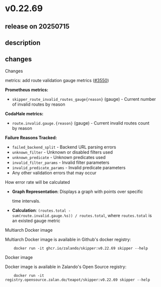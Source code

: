 # v0.22.69

## release on 20250715

## description

## changes

Changes

metrics: add route validation gauge metrics (<a class="issue-link js-issue-link" data-error-text="Failed to load title" data-id="3209530346" data-permission-text="Title is private" data-url="https://github.com/zalando/skipper/issues/3550" data-hovercard-type="pull_request" data-hovercard-url="/zalando/skipper/pull/3550/hovercard" href="https://github.com/zalando/skipper/pull/3550">#3550</a>)

<strong>Prometheus metrics:</strong>

* <code>skipper_route_invalid_routes_gauge{reason}</code> (gauge) - Current number  
  of invalid routes by reason

<strong>CodaHale metrics:</strong>

* <code>route.invalid.gauge.{reason}</code> (gauge) - Current invalid routes count  
  by reason

<strong>Failure Reasons Tracked:</strong>

* <code>failed_backend_split</code> - Backend URL parsing errors
* <code>unknown_filter</code> - Unknown or disabled filters used
* <code>unknown_predicate</code> - Unknown predicates used
* <code>invalid_filter_params</code> - Invalid filter parameters
* <code>invalid_predicate_params</code> - Invalid predicate parameters
* Any other validation errors that may occur

How error rate will be calculated

* <strong>Graph Representation</strong>: Displays a graph with points over specific

  time intervals.

* <strong>Calculation</strong>: <code>(routes.total - sum(route.invalid.gauge.%s)) / routes.total</code>, where <code>routes.total</code> is an existed gauge metric

Multiarch Docker image

Multiarch Docker image is available in Github's docker registry:

        docker run -it ghcr.io/zalando/skipper:v0.22.69 skipper --help

Docker image

Docker image is available in Zalando's Open Source registry:

        docker run -it registry.opensource.zalan.do/teapot/skipper:v0.22.69 skipper --help


